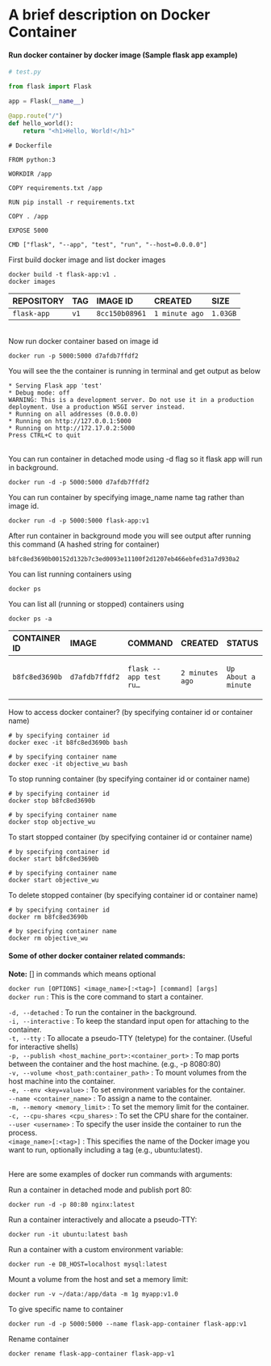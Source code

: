 
# A brief description on Docker Container

#### Run docker container by docker image (Sample flask app example)

```python 
# test.py

from flask import Flask

app = Flask(__name__)

@app.route("/")
def hello_world():
    return "<h1>Hello, World!</h1>"
```


```
# Dockerfile

FROM python:3

WORKDIR /app

COPY requirements.txt /app

RUN pip install -r requirements.txt

COPY . /app

EXPOSE 5000

CMD ["flask", "--app", "test", "run", "--host=0.0.0.0"]
```

First build docker image and list docker images
```
docker build -t flask-app:v1 .
docker images
```

| REPOSITORY   |  TAG     | IMAGE ID       |  CREATED       |  SIZE    |
| :----------- | :------- | :------------- |  :------------ | :------- |
| `flask-app`  |  `v1`    | `8cc150b08961` | `1 minute ago` | `1.03GB` |

\
Now run docker container based on image id

```
docker run -p 5000:5000 d7afdb7ffdf2
```

You will see the the container is running in terminal and get output as below
```
* Serving Flask app 'test'
* Debug mode: off
WARNING: This is a development server. Do not use it in a production deployment. Use a production WSGI server instead.
* Running on all addresses (0.0.0.0)
* Running on http://127.0.0.1:5000
* Running on http://172.17.0.2:5000
Press CTRL+C to quit
```
\
You can run container in detached mode using -d flag so it flask app will run in background.

```
docker run -d -p 5000:5000 d7afdb7ffdf2
```

You can run container by specifying image_name name tag rather than image id.

```
docker run -d -p 5000:5000 flask-app:v1
```

After run container in background mode you will see output after running this command (A hashed string for container)
```
b8fc8ed3690b00152d132b7c3ed0093e11100f2d1207eb466ebfed31a7d930a2
```


You can list running containers using
```
docker ps
```

You can list all (running or stopped) containers using 
```
docker ps -a
```

| CONTAINER ID   | IMAGE           | COMMAND                |  CREATED         |  STATUS             |  PORTS                                     | NAMES        |
| :------------  | :---------------| :--------------------- |  :-------------- | :------------------ | :----------------------------------------  | :----------- |
| `b8fc8ed3690b` |  `d7afdb7ffdf2` | `flask --app test ru…` | `2 minutes ago`  | `Up About a minute` |  0.0.0.0:5000->5000/tcp, :::5000->5000/tcp | objective_wu |


How to access docker container? (by specifying container id or container name)

```
# by specifying container id
docker exec -it b8fc8ed3690b bash

# by specifying container name
docker exec -it objective_wu bash
```


To stop running container (by specifying container id or container name)
```
# by specifying container id
docker stop b8fc8ed3690b

# by specifying container name
docker stop objective_wu
```

To start stopped container (by specifying container id or container name)
```
# by specifying container id
docker start b8fc8ed3690b

# by specifying container name
docker start objective_wu
```

To delete stopped container (by specifying container id or container name)

```
# by specifying container id
docker rm b8fc8ed3690b

# by specifying container name
docker rm objective_wu

```

#### Some of other docker container related commands:

**Note:** [] in commands which means optional

`docker run [OPTIONS] <image_name>[:<tag>] [command] [args]`
\
`docker run` : This is the core command to start a container.

`-d, --detached` : To run the container in the background.
\
`-i, --interactive` : To keep the standard input open for attaching to the container.
\
`-t, --tty` : To allocate a pseudo-TTY (teletype) for the container. (Useful for interactive shells)
\
`-p, --publish <host_machine_port>:<container_port>` : To map ports between the container and the host machine. (e.g., -p 8080:80)
\
`-v, --volume <host_path:container_path>` : To mount volumes from the host machine into the container.
\
`-e, --env <key=value>` : To set environment variables for the container.
\
`--name <container_name>` : To assign a name to the container.
\
`-m, --memory <memory_limit>` : To set the memory limit for the container.
\
`-c, --cpu-shares <cpu_shares>` : To set the CPU share for the container.
\
`--user <username>` : To specify the user inside the container to run the process.
\
`<image_name>[:<tag>]` : This specifies the name of the Docker image you want to run, optionally including a tag (e.g., ubuntu:latest).


\
Here are some examples of docker run commands with arguments:

Run a container in detached mode and publish port 80:
```
docker run -d -p 80:80 nginx:latest
```

Run a container interactively and allocate a pseudo-TTY:
```
docker run -it ubuntu:latest bash
```
Run a container with a custom environment variable:
```
docker run -e DB_HOST=localhost mysql:latest
```
Mount a volume from the host and set a memory limit:
```
docker run -v ~/data:/app/data -m 1g myapp:v1.0
```
To give specific name to container
```
docker run -d -p 5000:5000 --name flask-app-container flask-app:v1
```
Rename container
```
docker rename flask-app-container flask-app-v1
```
